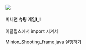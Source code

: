![](http://www.thetoyshop.com/medias/sys_master/images/8845754957854/minion-dave-cutout-375Wx375H.jpg)

#### 미니언 슈팅 게임!_!
이클립스에서 import 시켜서 

Minion_Shooting_frame.java
실행하기